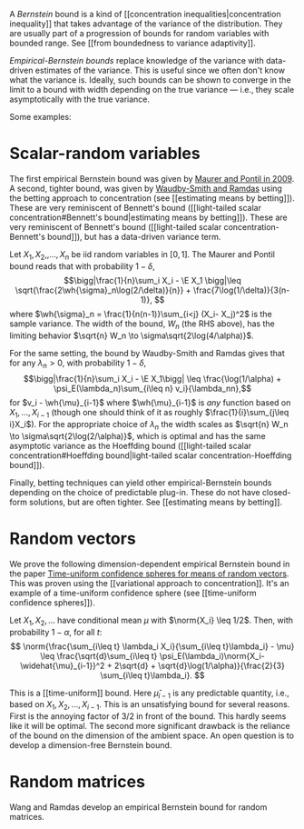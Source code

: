 A *Bernstein* bound is a kind of [[concentration inequalities|concentration inequality]] that takes advantage of the variance of the distribution. They are usually part of a progression of bounds for random variables with bounded range. See [[from boundedness to variance adaptivity]]. 

_Empirical-Bernstein bounds_ replace knowledge of the variance with data-driven estimates of the variance. This is useful since we often don't know what the variance is. Ideally, such bounds can be shown to converge in the limit to a bound with width depending on the true variance —  i.e., they scale asymptotically with the true variance. 

Some examples: 

# Scalar-random variables 

The first empirical Bernstein bound was given by [Maurer and Pontil in 2009](https://arxiv.org/pdf/0907.3740). A second, tighter bound, was given by [Waudby-Smith and Ramdas](https://arxiv.org/pdf/2010.09686) using the betting approach to concentration (see [[estimating means by betting]]). These are very reminiscent of Bennett's bound ([[light-tailed scalar concentration#Bennett's bound|estimating means by betting]]). These are very reminiscent of Bennett's bound ([[light-tailed scalar concentration-Bennett's bound]]), but has a data-driven variance term. 

Let $X_1, X_2, ,\dots, X_n$ be iid random variables in $[0,1]$. The Maurer and Pontil bound reads that with probability $1-\delta$, $$\bigg|\frac{1}{n}\sum_i X_i - \E X_1 \bigg|\leq \sqrt{\frac{2\wh{\sigma}_n\log(2/\delta)}{n}} + \frac{7\log(1/\delta)}{3(n-1)},
$$where $\wh{\sigma}_n = \frac{1}{n(n-1)}\sum_{i<j} (X_i- X_j)^2$ is the sample variance. The width of the bound, $W_n$ (the RHS above), has the limiting behavior $\sqrt{n} W_n \to \sigma\sqrt{2\log(4/\alpha)}$. 

For the same setting, the bound by Waudby-Smith and Ramdas gives that for any $\lambda_n>0$, with probability $1-\delta$, $$\bigg|\frac{1}{n}\sum_i X_i - \E X_1\bigg| \leq \frac{\log(1/\alpha) + \psi_E(\lambda_n)\sum_{i\leq n} v_i}{\lambda_nn},$$for $v_i - \wh{\mu}_{i-1}$ where $\wh{\mu}_{i-1}$ is _any_ function based on $X_1,\dots,X_{i-1}$ (though one should think of it as roughly $\frac{1}{i}\sum_{j\leq i}X_i$). For the appropriate choice of $\lambda_n$ the width scales as $\sqrt{n} W_n \to \sigma\sqrt{2\log(2/\alpha)}$, which is optimal and has the same asymptotic variance as the Hoeffding bound ([[light-tailed scalar concentration#Hoeffding bound|light-tailed scalar concentration-Hoeffding bound]]). 

Finally, betting techniques can yield other empirical-Bernstein bounds depending on the choice of predictable plug-in. These do not have closed-form solutions, but are often tighter. See [[estimating means by betting]]. 
# Random vectors 

We prove the following dimension-dependent empirical Bernstein bound in the paper [Time-uniform confidence spheres for means of random vectors](https://arxiv.org/abs/2311.08168). This was proven using the [[variational approach to concentration]]. It's an example of a time-uniform confidence sphere (see [[time-uniform confidence spheres]]). 

Let $X_1,X_2,\dots$ have conditional mean $\mu$ with $\norm{X_i} \leq 1/2$. Then, with probability $1-\alpha$, for all $t$: 
$$
\norm{\frac{\sum_{i\leq t} \lambda_i X_i}{\sum_{i\leq t}\lambda_i} - \mu} \leq \frac{\sqrt{d}\sum_{i\leq t} \psi_E(\lambda_i)\norm{X_i- \widehat{\mu}_{i-1}}^2 + 2\sqrt{d} + \sqrt{d}\log(1/\alpha)}{\frac{2}{3} \sum_{i\leq t}\lambda_i}.
$$

This is a [[time-uniform]] bound. Here $\widehat{\mu}_{i-1}$ is any predictable quantity, i.e., based on $X_1, X_2, \dots, X_{i-1}$. This is an unsatisfying bound for several reasons. First is the annoying factor of 3/2 in front of the bound. This hardly seems like it will be optimal. The second more significant drawback is the reliance of the bound on the dimension of the ambient space. An open question is to develop a dimension-free Bernstein bound. 

# Random matrices 

Wang and Ramdas develop an empirical Bernstein bound for random matrices. 
